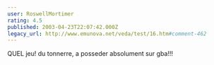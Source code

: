 ```yaml
---
user: RoswellMortimer
rating: 4.5
published: 2003-04-23T22:07:42.000Z
legacy_url: http://www.emunova.net/veda/test/16.htm#comment-462
---
```

QUEL jeu! du tonnerre, a posseder absolument sur gba!!!